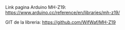Link pagina Arduino MH-Z19: https://www.arduino.cc/reference/en/libraries/mh-z19/

GIT de la libreria: https://github.com/WifWaf/MH-Z19
